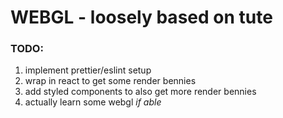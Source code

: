 # WEBGL - loosely based on tute

### TODO:
1. implement prettier/eslint setup
2. wrap in react to get some render bennies
3. add styled components to also get more render bennies
4. actually learn some webgl *if able*
